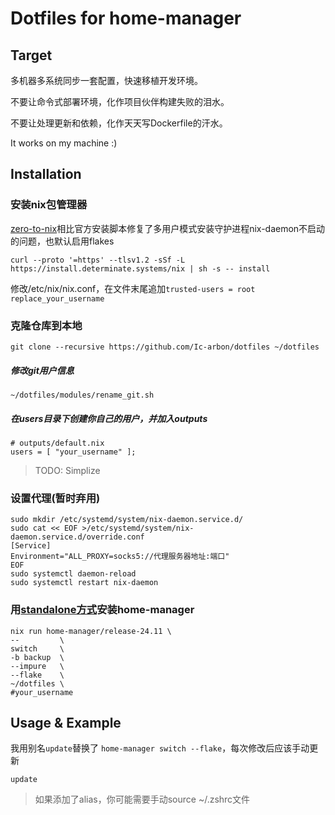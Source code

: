 # Dotfiles for home-manager

## Target

多机器多系统同步一套配置，快速移植开发环境。

不要让命令式部署环境，化作项目伙伴构建失败的泪水。

不要让处理更新和依赖，化作天天写Dockerfile的汗水。

It works on my machine :)

## Installation

### 安装nix包管理器

[zero-to-nix](https://zero-to-nix.com/)相比官方安装脚本修复了多用户模式安装守护进程nix-daemon不启动的问题，也默认启用flakes

```shell
curl --proto '=https' --tlsv1.2 -sSf -L https://install.determinate.systems/nix | sh -s -- install 
```
修改/etc/nix/nix.conf，在文件末尾追加`trusted-users = root replace_your_username`
### 克隆仓库到本地

```shell
git clone --recursive https://github.com/Ic-arbon/dotfiles ~/dotfiles
```
##### 修改git用户信息
```shell
~/dotfiles/modules/rename_git.sh
```
##### 在users目录下创建你自己的用户，并加入outputs
```
# outputs/default.nix
users = [ "your_username" ];
```
> TODO: Simplize
### 设置代理(暂时弃用)
```shell
sudo mkdir /etc/systemd/system/nix-daemon.service.d/
sudo cat << EOF >/etc/systemd/system/nix-daemon.service.d/override.conf
[Service]
Environment="ALL_PROXY=socks5://代理服务器地址:端口"
EOF
sudo systemctl daemon-reload
sudo systemctl restart nix-daemon

```

### 用[standalone方式](https://nix-community.github.io/home-manager/index.xhtml#ch-nix-flakes)安装home-manager

```shell
nix run home-manager/release-24.11 \
--         \
switch     \
-b backup  \
--impure   \
--flake    \
~/dotfiles \
#your_username
```

## Usage & Example
我用别名`update`替换了 `home-manager switch --flake`，每次修改后应该手动更新

````shell
update
````

> 如果添加了alias，你可能需要手动source ~/.zshrc文件
